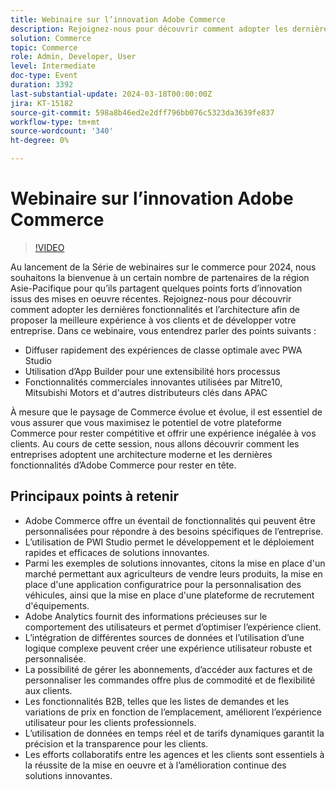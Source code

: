 ```yaml
---
title: Webinaire sur l’innovation Adobe Commerce
description: Rejoignez-nous pour découvrir comment adopter les dernières fonctionnalités et l’architecture afin de proposer la meilleure expérience à vos clients et de développer votre entreprise ! Dans ce webinaire.
solution: Commerce
topic: Commerce
role: Admin, Developer, User
level: Intermediate
doc-type: Event
duration: 3392
last-substantial-update: 2024-03-18T00:00:00Z
jira: KT-15182
source-git-commit: 598a8b46ed2e2dff796bb076c5323da3639fe837
workflow-type: tm+mt
source-wordcount: '340'
ht-degree: 0%

---
```



# Webinaire sur l’innovation Adobe Commerce

>[!VIDEO](https://video.tv.adobe.com/v/3427965/?learn=on)

Au lancement de la Série de webinaires sur le commerce pour 2024, nous souhaitons la bienvenue à un certain nombre de partenaires de la région Asie-Pacifique pour qu’ils partagent quelques points forts d’innovation issus des mises en oeuvre récentes. Rejoignez-nous pour découvrir comment adopter les dernières fonctionnalités et l’architecture afin de proposer la meilleure expérience à vos clients et de développer votre entreprise.
Dans ce webinaire, vous entendrez parler des points suivants :

* Diffuser rapidement des expériences de classe optimale avec PWA Studio
* Utilisation d’App Builder pour une extensibilité hors processus
* Fonctionnalités commerciales innovantes utilisées par Mitre10, Mitsubishi Motors et d&#39;autres distributeurs clés dans APAC

À mesure que le paysage de Commerce évolue et évolue, il est essentiel de vous assurer que vous maximisez le potentiel de votre plateforme Commerce pour rester compétitive et offrir une expérience inégalée à vos clients. Au cours de cette session, nous allons découvrir comment les entreprises adoptent une architecture moderne et les dernières fonctionnalités d’Adobe Commerce pour rester en tête.

## Principaux points à retenir

* Adobe Commerce offre un éventail de fonctionnalités qui peuvent être personnalisées pour répondre à des besoins spécifiques de l’entreprise.
* L’utilisation de PWI Studio permet le développement et le déploiement rapides et efficaces de solutions innovantes.
* Parmi les exemples de solutions innovantes, citons la mise en place d&#39;un marché permettant aux agriculteurs de vendre leurs produits, la mise en place d&#39;une application configuratrice pour la personnalisation des véhicules, ainsi que la mise en place d&#39;une plateforme de recrutement d&#39;équipements.
* Adobe Analytics fournit des informations précieuses sur le comportement des utilisateurs et permet d’optimiser l’expérience client.
* L’intégration de différentes sources de données et l’utilisation d’une logique complexe peuvent créer une expérience utilisateur robuste et personnalisée.
* La possibilité de gérer les abonnements, d’accéder aux factures et de personnaliser les commandes offre plus de commodité et de flexibilité aux clients.
* Les fonctionnalités B2B, telles que les listes de demandes et les variations de prix en fonction de l’emplacement, améliorent l’expérience utilisateur pour les clients professionnels.
* L’utilisation de données en temps réel et de tarifs dynamiques garantit la précision et la transparence pour les clients.
* Les efforts collaboratifs entre les agences et les clients sont essentiels à la réussite de la mise en oeuvre et à l’amélioration continue des solutions innovantes.